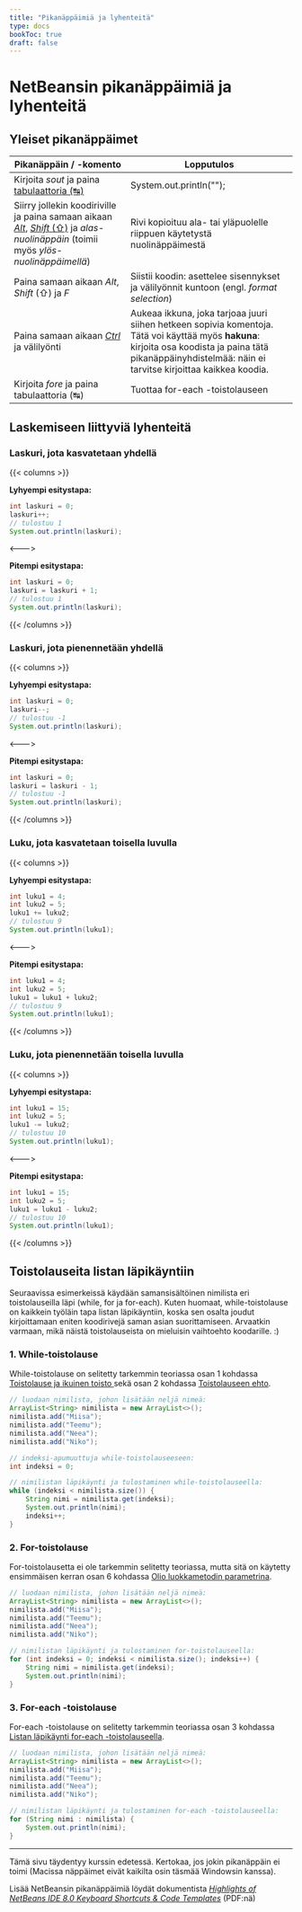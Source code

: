 ```yaml
---
title: "Pikanäppäimiä ja lyhenteitä"
type: docs
bookToc: true
draft: false
---
```


# NetBeansin pikanäppäimiä ja lyhenteitä

## Yleiset pikanäppäimet

Pikanäppäin / -komento | Lopputulos
--- | --- 
Kirjoita *sout* ja paina [tabulaattoria (↹)](https://fi.wikipedia.org/wiki/Tab_(n%C3%A4pp%C3%A4in)) | System.out.println("");
Siirry jollekin koodiriville ja paina samaan aikaan [*Alt*](https://fi.wikipedia.org/wiki/Alt), [*Shift* (⇧)](https://fi.wikipedia.org/wiki/Shift) ja *alas-nuolinäppäin* (toimii myös *ylös-nuolinäppäimellä*) | Rivi kopioituu ala- tai yläpuolelle riippuen käytetystä nuolinäppäimestä
Paina samaan aikaan *Alt*, *Shift* (⇧) ja *F* | Siistii koodin: asettelee sisennykset ja välilyönnit kuntoon (engl. *format selection*)
Paina samaan aikaan [*Ctrl*](https://en.wikipedia.org/wiki/Control_key) ja välilyönti | Aukeaa ikkuna, joka tarjoaa juuri siihen hetkeen sopivia komentoja. Tätä voi käyttää myös **hakuna**: kirjoita osa koodista ja paina tätä pikanäppäinyhdistelmää: näin ei tarvitse kirjoittaa kaikkea koodia.
Kirjoita *fore* ja paina tabulaattoria (↹) | Tuottaa for-each -toistolauseen

## Laskemiseen liittyviä lyhenteitä

### Laskuri, jota kasvatetaan yhdellä

{{< columns >}} <!-- begin columns block -->

**Lyhyempi esitystapa:**

```java
int laskuri = 0;
laskuri++;
// tulostuu 1
System.out.println(laskuri);
``` 
<---> <!-- magic sparator, between columns -->

**Pitempi esitystapa:**

```java
int laskuri = 0;
laskuri = laskuri + 1;
// tulostuu 1
System.out.println(laskuri);
``` 

{{< /columns >}}

### Laskuri, jota pienennetään yhdellä

{{< columns >}} <!-- begin columns block -->

**Lyhyempi esitystapa:**

```java
int laskuri = 0;
laskuri--;
// tulostuu -1
System.out.println(laskuri);
``` 
<---> <!-- magic sparator, between columns -->

**Pitempi esitystapa:**

```java
int laskuri = 0;
laskuri = laskuri - 1;
// tulostuu -1
System.out.println(laskuri);
``` 

{{< /columns >}}

### Luku, jota kasvatetaan toisella luvulla

{{< columns >}} <!-- begin columns block -->

**Lyhyempi esitystapa:**

```java
int luku1 = 4;
int luku2 = 5;
luku1 += luku2;
// tulostuu 9
System.out.println(luku1);
```
<---> <!-- magic sparator, between columns -->

**Pitempi esitystapa:**

```java
int luku1 = 4;
int luku2 = 5;
luku1 = luku1 + luku2;
// tulostuu 9
System.out.println(luku1);
```

{{< /columns >}}

### Luku, jota pienennetään toisella luvulla

{{< columns >}} <!-- begin columns block -->

**Lyhyempi esitystapa:**

```java
int luku1 = 15;
int luku2 = 5;
luku1 -= luku2;
// tulostuu 10
System.out.println(luku1);
```
<---> <!-- magic sparator, between columns -->

**Pitempi esitystapa:**

```java
int luku1 = 15;
int luku2 = 5;
luku1 = luku1 - luku2;
// tulostuu 10
System.out.println(luku1);
```

{{< /columns >}}


## Toistolauseita listan läpikäyntiin

Seuraavissa esimerkeissä käydään samansisältöinen nimilista eri toistolauseilla läpi (while, for ja for-each). Kuten huomaat, while-toistolause on kaikkein työläin tapa listan läpikäyntiin, koska sen osalta joudut kirjoittamaan eniten koodirivejä saman asian suorittamiseen. Arvaatkin varmaan, mikä näistä toistolauseista on mieluisin vaihtoehto koodarille. :)

### 1. While-toistolause
While-toistolause on selitetty tarkemmin teoriassa osan 1 kohdassa [Toistolause ja ikuinen toisto
](https://ohjelmointi-19.mooc.fi/osa-1/6-toistaminen#heading-toistolause-ja-ikuinen-toisto) sekä osan 2 kohdassa [Toistolauseen ehto](https://ohjelmointi-19.mooc.fi/osa-2/2-loogiset-operaatiot#heading-toistolauseen-ehto).

```java
// luodaan nimilista, johon lisätään neljä nimeä:
ArrayList<String> nimilista = new ArrayList<>();
nimilista.add("Miisa");
nimilista.add("Teemu");
nimilista.add("Neea");
nimilista.add("Niko");

// indeksi-apumuuttuja while-toistolauseeseen:
int indeksi = 0;

// nimilistan läpikäynti ja tulostaminen while-toistolauseella:
while (indeksi < nimilista.size()) {
	String nimi = nimilista.get(indeksi);
	System.out.println(nimi);
	indeksi++;
}
```

### 2. For-toistolause

For-toistolausetta ei ole tarkemmin selitetty teoriassa, mutta sitä on käytetty ensimmäisen kerran osan 6 kohdassa [Olio luokkametodin parametrina](https://ohjelmointi-19.mooc.fi/osa-6/1-luokka-ja-oliometodit#heading-olio-luokkametodin-parametrina).

```java
// luodaan nimilista, johon lisätään neljä nimeä:
ArrayList<String> nimilista = new ArrayList<>();
nimilista.add("Miisa");
nimilista.add("Teemu");
nimilista.add("Neea");
nimilista.add("Niko");

// nimilistan läpikäynti ja tulostaminen for-toistolauseella:
for (int indeksi = 0; indeksi < nimilista.size(); indeksi++) {
	String nimi = nimilista.get(indeksi);
	System.out.println(nimi);
}
```

### 3. For-each -toistolause
For-each -toistolause on selitetty tarkemmin teoriassa osan 3 kohdassa [Listan läpikäynti for-each -toistolauseella](https://ohjelmointi-19.mooc.fi/osa-3/2-listat#heading-listan-lapikaynti-for-each-toistolauseella).

```java
// luodaan nimilista, johon lisätään neljä nimeä:
ArrayList<String> nimilista = new ArrayList<>();
nimilista.add("Miisa");
nimilista.add("Teemu");
nimilista.add("Neea");
nimilista.add("Niko");

// nimilistan läpikäynti ja tulostaminen for-each -toistolauseella:
for (String nimi : nimilista) {
	System.out.println(nimi);
}
```

---
Tämä sivu täydentyy kurssin edetessä. Kertokaa, jos jokin pikanäppäin ei toimi (Macissa näppäimet eivät kaikilta osin täsmää Windowsin kanssa).

Lisää NetBeansin pikanäppäimiä löydät dokumentista [*Highlights of NetBeans IDE 8.0 Keyboard Shortcuts & Code Templates*](https://netbeans.org/project_downloads/usersguide/shortcuts-80.pdf) (PDF:nä)